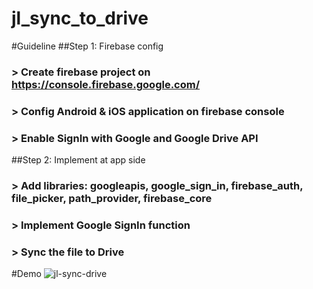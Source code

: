 # jl_sync_to_drive
#Guideline
##Step 1: Firebase config
### > Create firebase project on https://console.firebase.google.com/
### > Config Android & iOS application on firebase console
### > Enable SignIn with Google and  Google Drive API
##Step 2: Implement at app side
### > Add libraries: googleapis, google_sign_in, firebase_auth, file_picker, path_provider, firebase_core
### > Implement Google SignIn function
### > Sync the file to Drive
#Demo
![jl-sync-drive](https://user-images.githubusercontent.com/22501191/186311462-ad971072-e469-4f03-9091-15af85a4ca8c.gif)